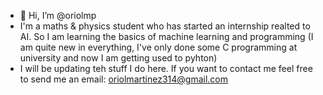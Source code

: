 - 👋 Hi, I’m @oriolmp
- I'm a maths & physics student who has started an internship realted to AI. So I am learning the basics of machine learning and programming (I am quite new in everything, I've 
  only done some C programming at university and now I am getting used to pyhton)
- I will be updating teh stuff I do here. If you want to contact me feel free to send me an email: oriolmartinez314@gmail.com


<!---
oriolmp/oriolmp is a ✨ special ✨ repository because its `README.md` (this file) appears on your GitHub profile.
You can click the Preview link to take a look at your changes.
--->
